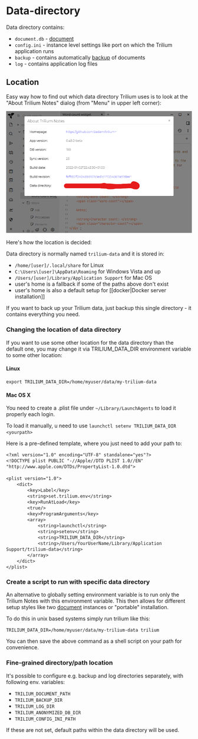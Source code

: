 # Data-directory
Data directory contains:

*   `document.db` - [document](Document.md)
*   `config.ini` - instance level settings like port on which the Trilium application runs
*   `backup` - contains automatically [backup](Backup.md) of documents
*   `log` - contains application log files

Location
--------

Easy way how to find out which data directory Trilium uses is to look at the "About Trilium Notes" dialog (from "Menu" in upper left corner):

![](images/about-trilium-data-dir.png)

Here's how the location is decided:

Data directory is normally named `trilium-data` and it is stored in:

*   `/home/[user]/.local/share` for Linux
*   `C:\Users\[user]\AppData\Roaming` for Windows Vista and up
*   `/Users/[user]/Library/Application Support` for Mac OS
*   user's home is a fallback if some of the paths above don't exist
*   user's home is also a default setup for \[\[docker|Docker server installation\]\]

If you want to back up your Trilium data, just backup this single directory - it contains everything you need.

### Changing the location of data directory

If you want to use some other location for the data directory than the default one, you may change it via TRILIUM\_DATA\_DIR environment variable to some other location:

#### Linux

```text-plain
export TRILIUM_DATA_DIR=/home/myuser/data/my-trilium-data
```

#### Mac OS X

You need to create a .plist file under `~/Library/LaunchAgents` to load it properly each login.

To load it manually, u need to use `launchctl setenv TRILIUM_DATA_DIR <yourpath>`

Here is a pre-defined template, where you just need to add your path to:

```text-plain
<?xml version="1.0" encoding="UTF-8" standalone="yes"?>
<!DOCTYPE plist PUBLIC "-//Apple//DTD PLIST 1.0//EN" "http://www.apple.com/DTDs/PropertyList-1.0.dtd">

<plist version="1.0">
    <dict>
        <key>Label</key>
        <string>set.trilium.env</string>
        <key>RunAtLoad</key>
        <true/>
        <key>ProgramArguments</key>
        <array>
            <string>launchctl</string>
            <string>setenv</string>
            <string>TRILIUM_DATA_DIR</string>
            <string>/Users/YourUserName/Library/Application Support/trilium-data</string>
        </array>
    </dict>
</plist>
```

### Create a script to run with specific data directory

An alternative to globally setting environment variable is to run only the Trilium Notes with this environment variable. This then allows for different setup styles like two [document](Document.md) instances or "portable" installation.

To do this in unix based systems simply run trilium like this:

```text-plain
TRILIUM_DATA_DIR=/home/myuser/data/my-trilium-data trilium
```

You can then save the above command as a shell script on your path for convenience.

### Fine-grained directory/path location

It's possible to configure e.g. backup and log directories separately, with following env. variables:

*   `TRILIUM_DOCUMENT_PATH`
*   `TRILIUM_BACKUP_DIR`
*   `TRILIUM_LOG_DIR`
*   `TRILIUM_ANONYMIZED_DB_DIR`
*   `TRILIUM_CONFIG_INI_PATH`

If these are not set, default paths within the data directory will be used.